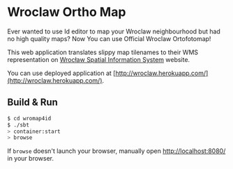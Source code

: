# Wroclaw Ortho Map #

Ever wanted to use Id editor to map your Wroclaw neighbourhood but had no high quality maps? Now You can use Official Wroclaw Ortofotomap!

This web application translates slippy map tilenames to their WMS representation on [Wrocław Spatial Information System](http://geoportal.wroclaw.pl) website.

You can use deployed application at [http://wroclaw.herokuapp.com/](http://wroclaw.herokuapp.com/).

## Build & Run ##

```sh
$ cd wromap4id
$ ./sbt
> container:start
> browse
```

If `browse` doesn't launch your browser, manually open [http://localhost:8080/](http://localhost:8080/) in your browser.
